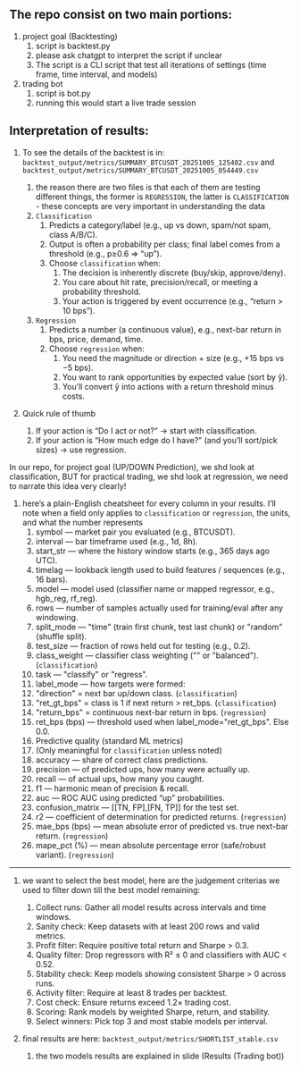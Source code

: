 ## The repo consist on two main portions:
1. project goal (Backtesting)
    1. script is backtest.py
    1. please ask chatgpt to interpret the script if unclear
    1. The script is a CLI script that test all iterations of settings (time frame, time interval, and models)
1. trading bot
    1. script is bot.py
    1. running this would start a live trade session

## Interpretation of results:

1. To see the details of the backtest is in: `backtest_output/metrics/SUMMARY_BTCUSDT_20251005_125402.csv` and `backtest_output/metrics/SUMMARY_BTCUSDT_20251005_054449.csv`
    1. the reason there are two files is that each of them are testing different things, the former is `REGRESSION`, the latter is `CLASSIFICATION` - these concepts are very important in understanding the data
    1. `Classification`
        1. Predicts a category/label (e.g., up vs down, spam/not spam, class A/B/C).
        1. Output is often a probability per class; final label comes from a threshold (e.g., p≥0.6 ⇒ “up”).
        1. Choose `classification` when:
            1. The decision is inherently discrete (buy/skip, approve/deny).
            1. You care about hit rate, precision/recall, or meeting a probability threshold.
            1. Your action is triggered by event occurrence (e.g., “return > 10 bps”).
    1. `Regression`
        1. Predicts a number (a continuous value), e.g., next-bar return in bps, price, demand, time.
        1. Choose `regression` when:
            1. You need the magnitude or direction + size (e.g., +15 bps vs −5 bps).
            1. You want to rank opportunities by expected value (sort by ŷ).
            1. You’ll convert ŷ into actions with a return threshold minus costs.
    
1. Quick rule of thumb
    1. If your action is “Do I act or not?” → start with classification.
    1. If your action is “How much edge do I have?” (and you’ll sort/pick sizes) → use regression.

In our repo, for project goal (UP/DOWN Prediction), we shd look at classification, BUT for practical trading, we shd look at regression, we need to narrate this idea very clearly!

1. here’s a plain-English cheatsheet for every column in your results. I’ll note when a field only applies to `classification` or `regression`, the units, and what the number represents
    1. symbol — market pair you evaluated (e.g., BTCUSDT).
    1. interval — bar timeframe used (e.g., 1d, 8h).
    1. start_str — where the history window starts (e.g., 365 days ago UTC).
    1. timelag — lookback length used to build features / sequences (e.g., 16 bars).
    1. model — model used (classifier name or mapped regressor, e.g., hgb_reg, rf_reg).
    1. rows — number of samples actually used for training/eval after any windowing.
    1. split_mode — "time" (train first chunk, test last chunk) or "random" (shuffle split).
    1. test_size — fraction of rows held out for testing (e.g., 0.2).
    1. class_weight — classifier class weighting ("" or "balanced"). (`classification`)
    1. task — "classify" or "regress".
    1. label_mode — how targets were formed:
    1. "direction" = next bar up/down class. (`classification`)
    1. "ret_gt_bps" = class is 1 if next return > ret_bps. (`classification`)
    1. "return_bps" = continuous next-bar return in bps. (`regression`)
    1. ret_bps (bps) — threshold used when label_mode="ret_gt_bps". Else 0.0.
    1. Predictive quality (standard ML metrics)
    1. (Only meaningful for `classification` unless noted)
    1. accuracy — share of correct class predictions.
    1. precision — of predicted ups, how many were actually up.
    1. recall — of actual ups, how many you caught.
    1. f1 — harmonic mean of precision & recall.
    1. auc — ROC AUC using predicted “up” probabilities.
    1. confusion_matrix — [[TN, FP],[FN, TP]] for the test set.
    1. r2 — coefficient of determination for predicted returns. (`regression`)
    1. mae_bps (bps) — mean absolute error of predicted vs. true next-bar return. (`regression`)
    1. mape_pct (%) — mean absolute percentage error (safe/robust variant). (`regression`)

---

1. we want to select the best model, here are the judgement criterias we used to filter down till the best model remaining:
    1. Collect runs: Gather all model results across intervals and time windows.
    1. Sanity check: Keep datasets with at least 200 rows and valid metrics.
    1. Profit filter: Require positive total return and Sharpe > 0.3.
    1. Quality filter: Drop regressors with R² ≤ 0 and classifiers with AUC < 0.52.
    1. Stability check: Keep models showing consistent Sharpe > 0 across runs.
    1. Activity filter: Require at least 8 trades per backtest.
    1. Cost check: Ensure returns exceed 1.2× trading cost.
    1. Scoring: Rank models by weighted Sharpe, return, and stability.
    1. Select winners: Pick top 3 and most stable models per interval.


1. final results are here: `backtest_output/metrics/SHORTLIST_stable.csv`
    1. the two models results are explained in slide (Results (Trading bot))


